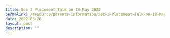 ```yaml
---
title: Sec 3 Placement Talk on 18 May 2022
permalink: /resource/parents-information/Sec-3-Placement-Talk-on-18-May-2022
date: 2022-05-26
layout: post
description: ""
---
```

